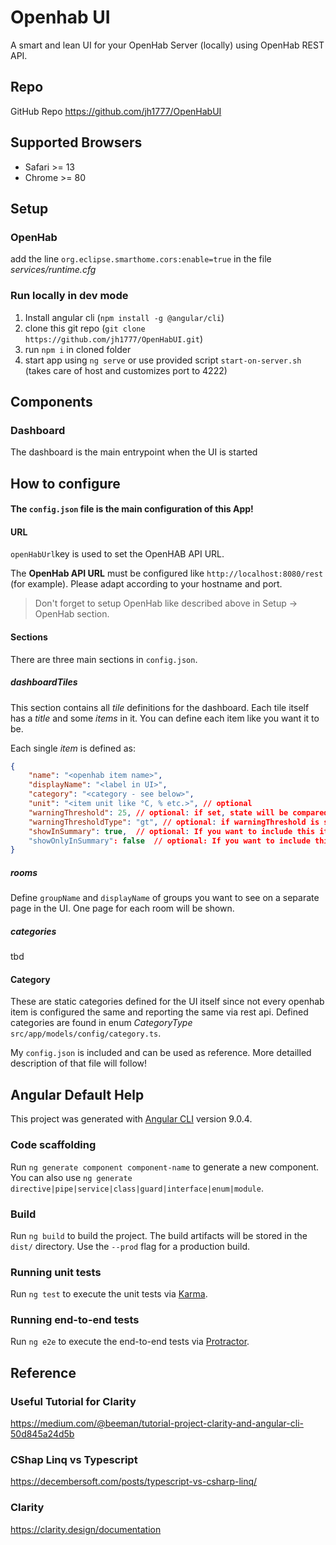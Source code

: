 # Openhab UI

A smart and lean UI for your OpenHab Server (locally) using OpenHab REST API.

## Repo

GitHub Repo
https://github.com/jh1777/OpenHabUI

## Supported Browsers

- Safari >= 13
- Chrome >= 80

## Setup

### OpenHab

add the line `org.eclipse.smarthome.cors:enable=true` in the file *services/runtime.cfg*

### Run locally in dev mode

1. Install angular cli (`npm install -g @angular/cli`)
2. clone this git repo (`git clone https://github.com/jh1777/OpenHabUI.git`)
3. run `npm i` in cloned folder
4. start app using `ng serve` or use provided script `start-on-server.sh` (takes care of host and customizes port to 4222)



## Components

### Dashboard

The dashboard is the main entrypoint when the UI is started

## How to configure

#### The `config.json` file is the main configuration of this App!

#### URL

`openHabUrl`key is used to set the OpenHAB API URL.

The **OpenHab API URL** must be configured like `http://localhost:8080/rest` (for example). Please adapt according to your hostname and port.
> Don't forget to setup OpenHab like described above in Setup -> OpenHab section.
>
> 

#### Sections

There are three main sections in `config.json`.

##### dashboardTiles

This section contains all _tile_ definitions for the dashboard. Each tile itself has a _title_ and some _items_ in it. You can define each item like you want it to be. 

Each single _item_ is defined as:

```json
{
    "name": "<openhab item name>",
    "displayName": "<label in UI>",
    "category": "<category - see below>",
    "unit": "<item unit like °C, % etc.>", // optional
    "warningThreshold": 25, // optional: if set, state will be compared and set to isWarning
    "warningThresholdType": "gt", // optional: if warningThreshold is set, this should be also set to 'gt' (greater than) or 'lt' (lower than) to be able to determine warning state
  	"showInSummary": true,  // optional: If you want to include this item in the summary bar (default is false)
  	"showOnlyInSummary": false  // optional: If you want to include this item ONLY in the summary bar and don't show in a tile (default is false)
}
```
##### rooms
Define `groupName` and `displayName` of groups you want to see on a separate page in the UI. 
One page for each room will be shown.

##### categories
tbd

#### Category
These are static categories defined for the UI itself since not every openhab item is configured the same and reporting the same via rest api.
Defined categories are found in enum _CategoryType_ `src/app/models/config/category.ts`.

My `config.json` is included and can be used as reference.
More detailled description of that file will follow!

## Angular Default Help

This project was generated with [Angular CLI](https://github.com/angular/angular-cli) version 9.0.4.

### Code scaffolding

Run `ng generate component component-name` to generate a new component. You can also use `ng generate directive|pipe|service|class|guard|interface|enum|module`.

### Build

Run `ng build` to build the project. The build artifacts will be stored in the `dist/` directory. Use the `--prod` flag for a production build.

### Running unit tests

Run `ng test` to execute the unit tests via [Karma](https://karma-runner.github.io).

### Running end-to-end tests

Run `ng e2e` to execute the end-to-end tests via [Protractor](http://www.protractortest.org/).

## Reference

### Useful Tutorial for Clarity

https://medium.com/@beeman/tutorial-project-clarity-and-angular-cli-50d845a24d5b

### CShap Linq vs Typescript

https://decembersoft.com/posts/typescript-vs-csharp-linq/

### Clarity

https://clarity.design/documentation

